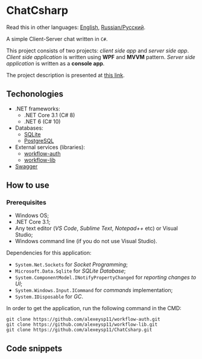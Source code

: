 # ChatCsharp 

Read this in other languages: [English](README.md), [Russian/Русский](README.ru.md). 

A simple Client-Server chat written in `C#`.

This project consists of two projects: *client side app* and *server side app*. 
*Client side application* is written using **WPF** and **MVVM** pattern. 
*Server side application* is written as a **console app**. 

The project description is presented at [this link](Docs/Description.md).

## Techonologies 

- .NET frameworks:
    - .NET Core 3.1 (C# 8)
    - .NET 6 (C# 10)
- Databases: 
    - [SQLite](https://github.com/sqlite/sqlite)
    - [PostgreSQL](https://www.postgresql.org/)
- External services (libraries): 
    - [workflow-auth](https://github.com/alexeysp11/workflow-auth)
    - [workflow-lib](https://github.com/alexeysp11/workflow-lib)
- [Swagger](https://swagger.io/tools/swagger-ui)

## How to use 

### Prerequisites

- Windows OS;
- .NET Core 3.1;
- Any text editor (*VS Code*, *Sublime Text*, *Notepad++* etc) or Visual Studio;
- Windows command line (if you do not use Visual Studio).

Dependencies for this application:

- `System.Net.Sockets` for *Socket Programming*;
- `Microsoft.Data.Sqlite` for *SQLite Database*; 
- `System.ComponentModel.INotifyPropertyChanged` for *reporting changes to UI*; 
- `System.Windows.Input.ICommand` for *commands* implementation; 
- `System.IDisposable` for *GC*. 

In order to get the application, run the following command in the CMD:
```
git clone https://github.com/alexeysp11/workflow-auth.git
git clone https://github.com/alexeysp11/workflow-lib.git
git clone https://github.com/alexeysp11/ChatCsharp.git
```

## Code snippets 
